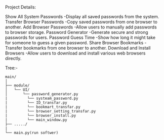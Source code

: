 
Project Details:

Show All System Passwords
-Display all saved passwords from the system.
Transfer Browser Passwords
-Copy saved passwords from one browser to another.
Add Browser Passwords
-Allow users to manually add passwords to browser storage.
Password Generator
-Generate secure and strong passwords for users.
Password Guess Time
-Show how long it might take for someone to guess a given password.
Share Browser Bookmarks
-Transfer bookmarks from one browser to another.
Download and Install Browsers
-Allow users to download and install various web browsers directly.


Tree:-

    main/
    │
    ├── module/
    │   └── UI/
    │       └── password_generator.py
    |         └── systeam_password.py
    |         └── ID_transfar.py
    |         └── bookmart_transfar.py
    |         └── browser_setting_transfar.py
    |         └── browser_install.py
    |         └── main_window.py
    ├── ...../
    |
    └── main.py(run softwer)

